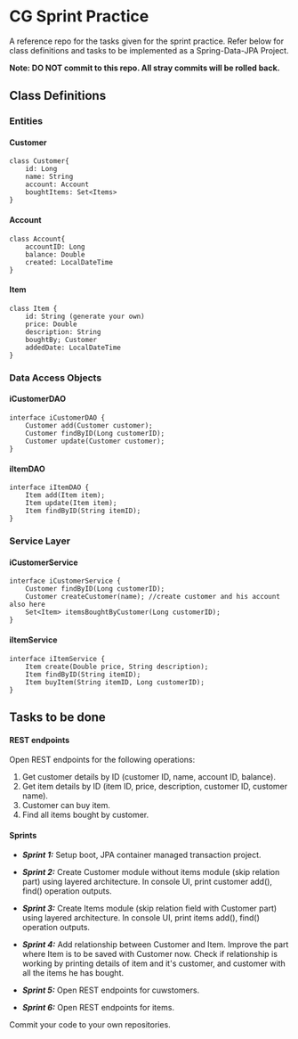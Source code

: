 # CG Sprint Practice

A reference repo for the tasks given for the sprint practice. Refer below for class definitions and tasks to be implemented as a Spring-Data-JPA Project.

**Note: DO NOT commit to this repo. All stray commits will be rolled back.**

## Class Definitions

### Entities

#### Customer

    class Customer{
        id: Long
        name: String
        account: Account
        boughtItems: Set<Items>
    }

#### Account

    class Account{
        accountID: Long
        balance: Double
        created: LocalDateTime
    }

#### Item

    class Item {
        id: String (generate your own)
        price: Double
        description: String
        boughtBy; Customer
        addedDate: LocalDateTime
    }

### Data Access Objects

#### iCustomerDAO

    interface iCustomerDAO {
        Customer add(Customer customer);
        Customer findByID(Long customerID);
        Customer update(Customer customer);
    }

#### iItemDAO

    interface iItemDAO {
        Item add(Item item);
        Item update(Item item);
        Item findByID(String itemID);
    }

### Service Layer

#### iCustomerService

    interface iCustomerService {
        Customer findByID(Long customerID);
        Customer createCustomer(name); //create customer and his account also here
        Set<Item> itemsBoughtByCustomer(Long customerID);
    }

#### iItemService

    interface iItemService {
        Item create(Double price, String description);
        Item findByID(String itemID);
        Item buyItem(String itemID, Long customerID);
    }

## Tasks to be done

#### REST endpoints

Open REST endpoints for the following operations:

1. Get customer details by ID (customer ID, name, account ID, balance).
2. Get item details by ID (item ID, price, description, customer ID, customer name).
3. Customer can buy item.
4. Find all items bought by customer.

#### Sprints

- **_Sprint 1:_** Setup boot, JPA container managed transaction project.

- **_Sprint 2:_** Create Customer module without items module (skip relation part) using layered architecture. In console UI, print customer add(), find() operation outputs.

- **_Sprint 3:_** Create Items module (skip relation field with Customer part) using layered architecture. In console UI, print items add(), find() operation outputs.

- **_Sprint 4:_** Add relationship between Customer and Item. Improve the part where Item is to be saved with Customer now. Check if relationship is working by printing details of item and it's customer, and customer with all the items he has bought.

- **_Sprint 5:_** Open REST endpoints for cuwstomers.

- **_Sprint 6:_** Open REST endpoints for items.

Commit your code to your own repositories.
